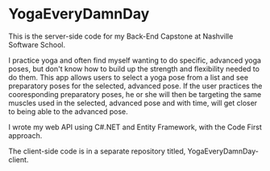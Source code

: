 # YogaEveryDamnDay

This is the server-side code for my Back-End Capstone at Nashville Software School.

I practice yoga and often find myself wanting to do specific, advanced yoga poses, but don't know how to build up the strength and flexibility needed to do them. This app allows users to select a yoga pose from a list and see preparatory poses for the selected, advanced pose. If the user practices the cooresponding preparatory poses, he or she will then be targeting the same muscles used in the selected, advanced pose and with time, will get closer to being able to the advanced pose.

I wrote my web API using C#.NET and Entity Framework, with the Code First approach. 

The client-side code is in a separate repository titled, YogaEveryDamnDay-client.
